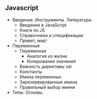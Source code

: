 ## Javascript
- Введение. Инструменты. Литература.
  - Введение в JavaScript
  - Книги по JS
  - Справочники и спецификации
  - Привет, мир!
- Переменные
  - Переменная
    - Аналогия из жизни
    - Копирование значений
  - Важность директивы var
  - Константы
  - Имена переменных
  - Зарезервированные имена
  - Правильный выбор имени
- Типы. Основы.